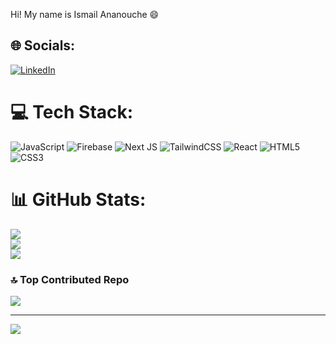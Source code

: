 Hi! My name is Ismail Ananouche 😄
## 🌐 Socials:
[![LinkedIn](https://img.shields.io/badge/LinkedIn-%230077B5.svg?logo=linkedin&logoColor=white)](https://linkedin.com/in/https://www.linkedin.com/in/ismail-ananouche-3653a4244?utm_source=share&utm_campaign=share_via&utm_content=profile&utm_medium=ios_app) 

# 💻 Tech Stack:
![JavaScript](https://img.shields.io/badge/javascript-%23323330.svg?style=for-the-badge&logo=javascript&logoColor=%23F7DF1E) ![Firebase](https://img.shields.io/badge/firebase-%23039BE5.svg?style=for-the-badge&logo=firebase) ![Next JS](https://img.shields.io/badge/Next-black?style=for-the-badge&logo=next.js&logoColor=white) ![TailwindCSS](https://img.shields.io/badge/tailwindcss-%2338B2AC.svg?style=for-the-badge&logo=tailwind-css&logoColor=white) ![React](https://img.shields.io/badge/react-%2320232a.svg?style=for-the-badge&logo=react&logoColor=%2361DAFB) ![HTML5](https://img.shields.io/badge/html5-%23E34F26.svg?style=for-the-badge&logo=html5&logoColor=white) ![CSS3](https://img.shields.io/badge/css3-%231572B6.svg?style=for-the-badge&logo=css3&logoColor=white)
# 📊 GitHub Stats:
![](https://github-readme-stats.vercel.app/api?username=LiamsiCodes&theme=swift&hide_border=false&include_all_commits=true&count_private=true)<br/>
![](https://github-readme-streak-stats.herokuapp.com/?user=LiamsiCodes&theme=swift&hide_border=false)<br/>
![](https://github-readme-stats.vercel.app/api/top-langs/?username=LiamsiCodes&theme=swift&hide_border=false&include_all_commits=true&count_private=true&layout=compact)

### 🔝 Top Contributed Repo
![](https://github-contributor-stats.vercel.app/api?username=LiamsiCodes&limit=5&theme=dark&combine_all_yearly_contributions=true)

---
[![](https://visitcount.itsvg.in/api?id=LiamsiCodes&icon=0&color=0)](https://visitcount.itsvg.in)

<!-- Proudly created with GPRM ( https://gprm.itsvg.in ) -->
